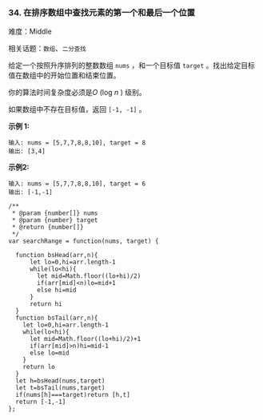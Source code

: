 ### 34. 在排序数组中查找元素的第一个和最后一个位置

难度：Middle

相关话题：`数组`、`二分查找`

给定一个按照升序排列的整数数组  `nums` ，和一个目标值  `target` 。找出给定目标值在数组中的开始位置和结束位置。



你的算法时间复杂度必须是*O* (log *n* ) 级别。



如果数组中不存在目标值，返回 `[-1, -1]` 。



**示例 1:** 



```
输入: nums = [5,7,7,8,8,10], target = 8
输出: [3,4]
```


**示例2:** 



```
输入: nums = [5,7,7,8,8,10], target = 6
输出: [-1,-1]
```

```
/**
 * @param {number[]} nums
 * @param {number} target
 * @return {number[]}
 */
var searchRange = function(nums, target) {
  
  function bsHead(arr,n){
      let lo=0,hi=arr.length-1
      while(lo<hi){
        let mid=Math.floor((lo+hi)/2)
        if(arr[mid]<n)lo=mid+1
        else hi=mid
      }
      return hi
  }
  function bsTail(arr,n){
    let lo=0,hi=arr.length-1
    while(lo<hi){
      let mid=Math.floor((lo+hi)/2)+1
      if(arr[mid]>n)hi=mid-1
      else lo=mid
    }
    return lo
  }
  let h=bsHead(nums,target)
  let t=bsTail(nums,target)
  if(nums[h]===target)return [h,t]
  return [-1,-1]
};
```

